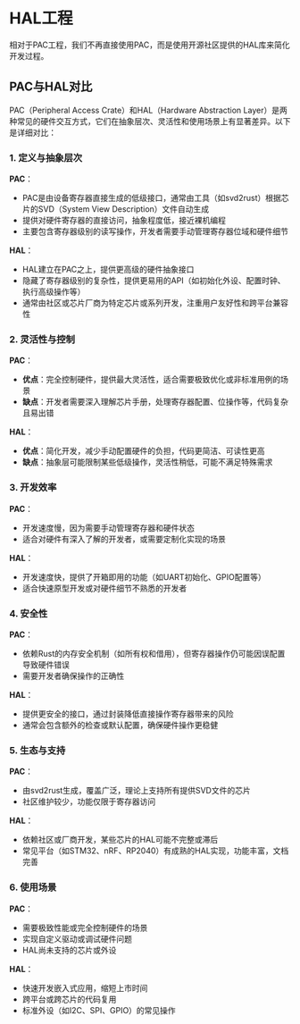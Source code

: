 # HAL工程

相对于PAC工程，我们不再直接使用PAC，而是使用开源社区提供的HAL库来简化开发过程。

## PAC与HAL对比

PAC（Peripheral Access Crate）和HAL（Hardware Abstraction Layer）是两种常见的硬件交互方式，它们在抽象层次、灵活性和使用场景上有显著差异。以下是详细对比：

### 1. 定义与抽象层次

**PAC**：
- PAC是由设备寄存器直接生成的低级接口，通常由工具（如svd2rust）根据芯片的SVD（System View Description）文件自动生成
- 提供对硬件寄存器的直接访问，抽象程度低，接近裸机编程
- 主要包含寄存器级别的读写操作，开发者需要手动管理寄存器位域和硬件细节

**HAL**：
- HAL建立在PAC之上，提供更高级的硬件抽象接口
- 隐藏了寄存器级别的复杂性，提供更易用的API（如初始化外设、配置时钟、执行高级操作等）
- 通常由社区或芯片厂商为特定芯片或系列开发，注重用户友好性和跨平台兼容性

### 2. 灵活性与控制

**PAC**：
- **优点**：完全控制硬件，提供最大灵活性，适合需要极致优化或非标准用例的场景
- **缺点**：开发者需要深入理解芯片手册，处理寄存器配置、位操作等，代码复杂且易出错

**HAL**：
- **优点**：简化开发，减少手动配置硬件的负担，代码更简洁、可读性更高
- **缺点**：抽象层可能限制某些低级操作，灵活性稍低，可能不满足特殊需求

### 3. 开发效率

**PAC**：
- 开发速度慢，因为需要手动管理寄存器和硬件状态
- 适合对硬件有深入了解的开发者，或需要定制化实现的场景

**HAL**：
- 开发速度快，提供了开箱即用的功能（如UART初始化、GPIO配置等）
- 适合快速原型开发或对硬件细节不熟悉的开发者

### 4. 安全性

**PAC**：
- 依赖Rust的内存安全机制（如所有权和借用），但寄存器操作仍可能因误配置导致硬件错误
- 需要开发者确保操作的正确性

**HAL**：
- 提供更安全的接口，通过封装降低直接操作寄存器带来的风险
- 通常会包含额外的检查或默认配置，确保硬件操作更稳健

### 5. 生态与支持

**PAC**：
- 由svd2rust生成，覆盖广泛，理论上支持所有提供SVD文件的芯片
- 社区维护较少，功能仅限于寄存器访问

**HAL**：
- 依赖社区或厂商开发，某些芯片的HAL可能不完整或滞后
- 常见平台（如STM32、nRF、RP2040）有成熟的HAL实现，功能丰富，文档完善

### 6. 使用场景

**PAC**：
- 需要极致性能或完全控制硬件的场景
- 实现自定义驱动或调试硬件问题
- HAL尚未支持的芯片或外设

**HAL**：
- 快速开发嵌入式应用，缩短上市时间
- 跨平台或跨芯片的代码复用
- 标准外设（如I2C、SPI、GPIO）的常见操作